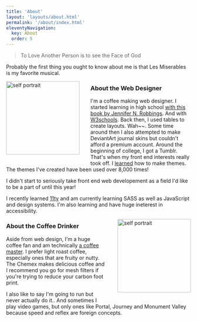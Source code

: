 ```yaml
---
title: 'About'
layout: 'layouts/about.html'
permalink: '/about/index.html'
eleventyNavigation:
  key: About
  order: 5
---
```


>  To Love Another Person is to see the Face of God

Probably the first thing you ought to know about me is that Les Miserables is my favorite musical.

<img src="https://media-exp1.licdn.com/dms/image/C4E03AQFfRY7jUxA8sA/profile-displayphoto-shrink_200_200/0?e=1611792000&v=beta&t=RMFAKsNf23va6Kd2PBSIr90Lx8le3-UXP2zPwp1uS-Q" width="200" alt="self portrait"
style="float: left; margin-right: 30px; margin-bottom: 20px; box-shadow: 10px 10px var(--dark-tan), -10px -10px var(--dark-purple);">

### About the Web Designer

I'm a coffee making web designer. I started learning in high school [with this book by Jennifer N. Robbings](https://www.learningwebdesign.com/). And with [W3schools](https://www.w3schools.com/html/). Back then, I used tables to create layouts. Wah~~. Some time around then I also attempted to make DeviantArt journal skins but couldn't afford a premium account. Around the beginning of college, I got a Tumblr. That's when my front end interests really took off. I [learned](https://buildthemes.tumblr.com/) how to make themes. The themes I've created have been used over 8,000 times!

I didn't start to seriously take front end web developement as a field I'd like to be a part of until this year! 

I recently learned [11ty](https://piccalil.li/course/learn-eleventy-from-scratch/) and am currently learning SASS as well as JavaScript and design systems. I'm also learning and have huge ineterest in accessibility.

<img src="https://pbs.twimg.com/media/EXxoE9mXsAAGNLF?format=png&name=small" width="200" alt="self portrait"
style="float: right; margin-left: 30px; margin-bottom: 20px; box-shadow: -10px 10px var(--dark-tan), 10px -10px var(--dark-purple);">

### About the Coffee Drinker

Aside from web design, I'm a huge coffee fan and am technically [a coffee master](https://www.starbucks.co.th/coffeehouse/coffeemaster-program). I prefer light roast coffee, especially ones that are fruity or nutty. The Chemex makes delicious coffee and I recommend you go for mesh filters if you're trying to reduce your carbon foot print.

I also like to say I'm going to run but never actually do it.. And sometimes I play video games, but only ones like Portal, Journey and Monument Valley because speed and reflex are foreign concepts. 
